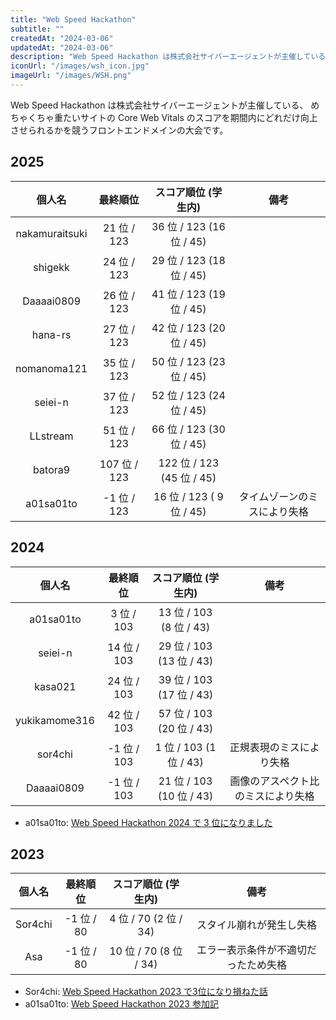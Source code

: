 ```yaml
---
title: "Web Speed Hackathon"
subtitle: ""
createdAt: "2024-03-06"
updatedAt: "2024-03-06"
description: "Web Speed Hackathon は株式会社サイバーエージェントが主催している、めちゃくちゃ重たいサイトの Core Web Vitals のスコアを期間内にどれだけ向上させられるかを競うフロントエンドメインの大会です。"
iconUrl: "/images/wsh_icon.jpg"
imageUrl: "/images/WSH.png"
---
```


Web Speed Hackathon は株式会社サイバーエージェントが主催している、
めちゃくちゃ重たいサイトの Core Web Vitals のスコアを期間内にどれだけ向上させられるかを競うフロントエンドメインの大会です。

## 2025
| 個人名 | 最終順位 | スコア順位 (学生内) | 備考 |
| :-: | :-: | :-: | :-: |
| nakamuraitsuki | 21 位 / 123 | 36 位 / 123 (16 位 / 45) |  |
| shigekk | 24 位 / 123 | 29 位 / 123 (18 位 / 45) |  |
| Daaaai0809 | 26 位 / 123 | 41 位 / 123 (19 位 / 45) |  |
| hana-rs | 27 位 / 123 | 42 位 / 123 (20 位 / 45) |  |
| nomanoma121 | 35 位 / 123 | 50 位 / 123 (23 位 / 45) |  |
| seiei-n | 37 位 / 123 | 52 位 / 123 (24 位 / 45) |  |
| LLstream | 51 位 / 123 | 66 位 / 123 (30 位 / 45) |  |
| batora9 | 107 位 / 123 | 122 位 / 123 (45 位 / 45) |  |
| a01sa01to | -1 位 / 123 | 16 位 / 123 ( 9位 / 45) | タイムゾーンのミスにより失格 |

## 2024
| 個人名 | 最終順位 | スコア順位 (学生内) | 備考 |
| :-: | :-: | :-: | :-: |
| a01sa01to | 3 位 / 103 | 13 位 / 103 (8 位 / 43) |  |
| seiei-n | 14 位 / 103 | 29 位 / 103 (13 位 / 43) |  |
| kasa021 | 24 位 / 103 | 39 位 / 103 (17 位 / 43) |  |
| yukikamome316 | 42 位 / 103 | 57 位 / 103 (20 位 / 43) |  |
| sor4chi | -1 位 / 103 | 1 位 / 103 (1 位 / 43) | 正規表現のミスにより失格 |
| Daaaai0809 | -1 位 / 103 | 21 位 / 103 (10 位 / 43) | 画像のアスペクト比のミスにより失格 |

- a01sa01to: [Web Speed Hackathon 2024 で 3 位になりました](https://a01sa01to.com/articles/2024/03/ca-wsh/)


## 2023
| 個人名 | 最終順位 | スコア順位 (学生内) | 備考 |
| :-: | :-: | :-: | :-: |
| Sor4chi | -1 位 / 80 | 4 位 / 70 (2 位 / 34) | スタイル崩れが発生し失格 |
| Asa | -1 位 / 80 | 10 位 / 70 (8 位 / 34) | エラー表示条件が不適切だったため失格 |

- Sor4chi: [Web Speed Hackathon 2023 で3位になり損ねた話](https://zenn.dev/monica/articles/7e060938f72073)
- a01sa01to: [Web Speed Hackathon 2023 参加記](https://a01sa01to.com/articles/2023/03/ca-wsh/)